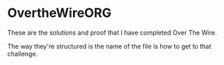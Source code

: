 # OvertheWireORG
These are the solutions and proof that I have completed Over The Wire.

The way they're structured is the name of the file is how to get to that challenge.
